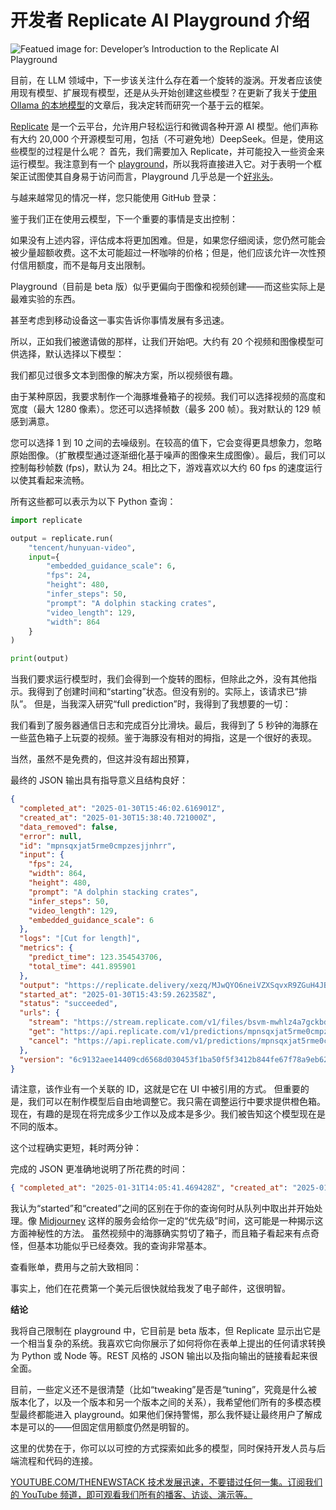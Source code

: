 # 开发者 Replicate AI Playground 介绍

![Featued image for: Developer’s Introduction to the Replicate AI Playground](https://cdn.thenewstack.io/media/2025/01/04e22e8b-zdenek-machacek-9o9nkvr8c6y-unsplashb-1024x576.jpg)

目前，在 LLM 领域中，下一步该关注什么存在着一个旋转的漩涡。开发者应该使用现有模型、扩展现有模型，还是从头开始创建这些模型？在更新了我关于[使用 Ollama 的本地模型](https://thenewstack.io/how-to-set-up-and-run-a-local-llm-with-ollama-and-llama-2/)的文章后，我决定转而研究一个基于云的框架。

[Replicate](https://thenewstack.io/simplify-ai-development-with-machine-learning-containers/) 是一个云平台，允许用户轻松运行和微调各种开源 AI 模型。他们声称有大约 20,000 个开源模型可用，包括（不可避免地）DeepSeek。但是，使用这些模型的过程是什么呢？
首先，我们需要加入 Replicate，并可能投入一些资金来运行模型。我注意到有一个 [playground](https://replicate.com/playground)，所以我将直接进入它。对于表明一个框架正试图使其自身易于访问而言，Playground 几乎总是一个[好兆头](https://thenewstack.io/playgrounds-for-developers-uses-and-design-patterns/)。

与越来越常见的情况一样，您只能使用 GitHub 登录：

鉴于我们正在使用云模型，下一个重要的事情是支出控制：

如果没有上述内容，评估成本将更加困难。但是，如果您仔细阅读，您仍然可能会被少量超额收费。这不太可能超过一杯咖啡的价格；但是，他们应该允许一次性预付信用额度，而不是每月支出限制。

Playground（目前是 beta 版）似乎更偏向于图像和视频创建——而这些实际上是最难实验的东西。

甚至考虑到移动设备这一事实告诉你事情发展有多迅速。

所以，正如我们被邀请做的那样，让我们开始吧。大约有 20 个视频和图像模型可供选择，默认选择以下模型：

我们都见过很多文本到图像的解决方案，所以视频很有趣。

由于某种原因，我要求制作一个海豚堆叠箱子的视频。我们可以选择视频的高度和宽度（最大 1280 像素）。您还可以选择帧数（最多 200 帧）。我对默认的 129 帧感到满意。

您可以选择 1 到 10 之间的去噪级别。在较高的值下，它会变得更具想象力，忽略原始图像。（扩散模型通过逐渐细化基于噪声的图像来生成图像）。最后，我们可以控制每秒帧数 (fps)，默认为 24。相比之下，游戏喜欢以大约 60 fps 的速度运行以使其看起来流畅。

所有这些都可以表示为以下 Python 查询：

```python
import replicate

output = replicate.run(
    "tencent/hunyuan-video",
    input={
        "embedded_guidance_scale": 6,
        "fps": 24,
        "height": 480,
        "infer_steps": 50,
        "prompt": "A dolphin stacking crates",
        "video_length": 129,
        "width": 864
    }
)

print(output)
```

当我们要求运行模型时，我们会得到一个旋转的图标，但除此之外，没有其他指示。我得到了创建时间和“starting”状态。但没有别的。实际上，该请求已“排队”。
但是，当我深入研究“full prediction”时，我得到了我想要的一切：

我们看到了服务器通信日志和完成百分比滑块。最后，我得到了 5 秒钟的海豚在一些蓝色箱子上玩耍的视频。鉴于海豚没有相对的拇指，这是一个很好的表现。

当然，虽然不是免费的，但这并没有超出预算，

最终的 JSON 输出具有指导意义且结构良好：

```json
{
  "completed_at": "2025-01-30T15:46:02.616901Z",
  "created_at": "2025-01-30T15:38:40.721000Z",
  "data_removed": false,
  "error": null,
  "id": "mpnsqxjat5rme0cmpzesjjnhrr",
  "input": {
    "fps": 24,
    "width": 864,
    "height": 480,
    "prompt": "A dolphin stacking crates",
    "infer_steps": 50,
    "video_length": 129,
    "embedded_guidance_scale": 6
  },
  "logs": "[Cut for length]",
  "metrics": {
    "predict_time": 123.354543706,
    "total_time": 441.895901
  },
  "output": "https://replicate.delivery/xezq/MJwQYO6neiVZXSqvxR9ZGuH4JBUepizHJOrrxFsfAcH0FqUoA/output_48685.mp4",
  "started_at": "2025-01-30T15:43:59.262358Z",
  "status": "succeeded",
  "urls": {
    "stream": "https://stream.replicate.com/v1/files/bsvm-mwhlz4a7gckbdbosoa4kzxebkplhhoq3ji57bbe7q34tt4qceimq",
    "get": "https://api.replicate.com/v1/predictions/mpnsqxjat5rme0cmpzesjjnhrr",
    "cancel": "https://api.replicate.com/v1/predictions/mpnsqxjat5rme0cmpzesjjnhrr/cancel"
  },
  "version": "6c9132aee14409cd6568d030453f1ba50f5f3412b844fe67f78a9eb62d55664f"
}
```
请注意，该作业有一个关联的 ID，这就是它在 UI 中被引用的方式。
但重要的是，我们可以在制作模型后自由地调整它。我只需在调整运行中要求提供橙色箱。现在，有趣的是现在将完成多少工作以及成本是多少。我们被告知这个模型现在是不同的版本。

这个过程确实更短，耗时两分钟：

完成的 JSON 更准确地说明了所花费的时间：

```json
{ "completed_at": "2025-01-31T14:05:41.469428Z", "created_at": "2025-01-31T14:01:32.512000Z", ... "started_at": "2025-01-31T14:03:38.143858Z", ...}
```

我认为“started”和“created”之间的区别在于你的查询何时从队列中取出并开始处理。像 [Midjourney](http://midjourney.com) 这样的服务会给你一定的“优先级”时间，这可能是一种揭示这方面神秘性的方法。
虽然视频中的海豚确实剪切了箱子，而且箱子看起来有点奇怪，但基本功能似乎已经奏效。我的查询非常基本。

查看账单，费用与之前大致相同：

事实上，他们在花费第一个美元后很快就给我发了电子邮件，这很明智。

**结论**

我将自己限制在 playground 中，它目前是 beta 版本，但 Replicate 显示出它是一个相当复杂的系统。我喜欢它向你展示了如何将你在表单上提出的任何请求转换为 Python 或 Node 等。REST 风格的 JSON 输出以及指向输出的链接看起来很全面。

目前，一些定义还不是很清楚（比如“tweaking”是否是“tuning”，究竟是什么被版本化了，以及一个版本和另一个版本之间的关系），我希望他们所有的多模态模型最终都能进入 playground。如果他们保持警惕，那么我怀疑让最终用户了解成本是可以的——但固定信用额度仍然是明智的。

这里的优势在于，你可以以可控的方式探索如此多的模型，同时保持开发人员与后端流程和代码的连接。

[
YOUTUBE.COM/THENEWSTACK
技术发展迅速，不要错过任何一集。订阅我们的 YouTube
频道，即可观看我们所有的播客、访谈、演示等。
](https://youtube.com/thenewstack?sub_confirmation=1)